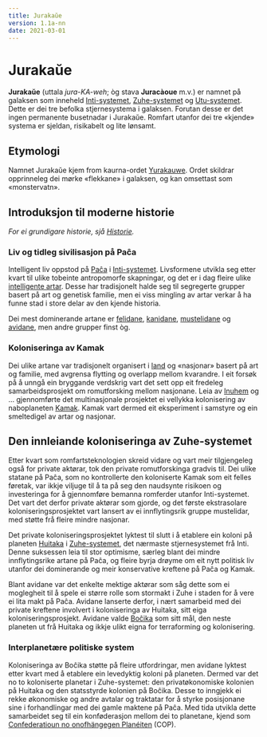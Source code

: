 ```yaml
---
title: Jurakaŭe
version: 1.1a-nn
date: 2021-03-01
---
```


# Jurakaŭe

**Jurakaŭe** (uttala _jura-KA-weh_; òg stava **Juracàoue** m.v.) er namnet på galaksen som inneheld [Inti-systemet](inti/systemet), [Zuhe-systemet](zuhe/systemet) og [Utu-systemet](utu/systemet). Dette er dei tre befolka stjernesystema i galaksen. Forutan desse er det ingen permanente busetnadar i Jurakaŭe. Romfart utanfor dei tre «kjende» systema er sjeldan, risikabelt og lite lønsamt.

## Etymologi

Namnet Jurakaŭe kjem from kaurna-ordet [Yurakauwe](https://en.wikipedia.org/wiki/Milky_Way_(mythology)#Australian_Aboriginal). Ordet skildrar opprinneleg dei mørke «flekkane» i galaksen, og kan omsettast som «monstervatn».

## Introduksjon til moderne historie

_For ei grundigare historie, sjå [Historie](oversikt/historie)._

### Liv og tidleg sivilisasjon på Paĉa

Intelligent liv oppstod på [Paĉa](inti/paĉa) i [Inti-systemet](inti/systemet). Livsformene utvikla seg etter kvart til ulike tobeinte antropomorfe skapningar, og det er i dag fleire ulike [intelligente artar](oversikt/artar). Desse har tradisjonelt halde seg til segregerte grupper basert på art og genetisk familie, men ei viss mingling av artar verkar å ha funne stad i store delar av den kjende historia.

Dei mest dominerande artane er [felidane](artar/felidar), [kanidane](artar/kanidar), [mustelidane](artar/mustelidar) og [avidane](artar/avidar), men andre grupper finst òg.

### Koloniseringa av Kamak

Dei ulike artane var tradisjonelt organisert i [land](inti/land) og «nasjonar» basert på art og familie, med avgrensa flytting og overlapp mellom kvarandre. I eit forsøk på å unngå ein bryggande verdskrig vart det sett opp eit fredeleg samarbeidsprosjekt om romutforsking mellom nasjonane. Leia av [Inuhem](inti/land/inuhem) og … gjennomførte det multinasjonale prosjektet ei vellykka kolonisering av naboplaneten [Kamak](inti/planetar/kamak). Kamak vart dermed eit eksperiment i samstyre og ein smeltedigel av artar og nasjonar.

## Den innleiande koloniseringa av Zuhe-systemet

Etter kvart som romfartsteknologien skreid vidare og vart meir tilgjengeleg også for private aktørar, tok den private romutforskinga gradvis til. Dei ulike statane på Paĉa, som no kontrollerte den koloniserte Kamak som eit felles føretak, var ikkje viljuge til å ta på seg den naudsynte risikoen og investeringa for å gjennomføre bemanna romferder utanfor Inti-systemet. Det vart det derfor private aktørar som gjorde, og det første ekstrasolare koloniseringsprosjektet vart lansert av ei innflytingsrik gruppe mustelidar, med støtte frå fleire mindre nasjonar.

Det private koloniseringsprosjektet lyktest til slutt i å etablere ein koloni på planeten [Huitaka](zuhe/planetar/huitaka) i [Zuhe-systemet](zuhe/systemet), det nærmaste stjernesystemet frå Inti. Denne suksessen leia til stor optimisme, særleg blant dei mindre innflytingsrike artane på Paĉa, og fleire byrja drøyme om eit nytt politisk liv utanfor dei dominerande og meir konservative kreftene på Paĉa og Kamak.

Blant avidane var det enkelte mektige aktørar som såg dette som ei moglegheit til å spele ei større rolle som stormakt i Zuhe i staden for å vere ei lita makt på Paĉa. Avidane lanserte derfor, i nært samarbeid med dei private kreftene involvert i koloniseringa av Huitaka, sitt eiga koloniseringsprosjekt. Avidane valde [Boĉika](zuhe/planetar/boĉika) som sitt mål, den neste planeten ut frå Huitaka og ikkje ulikt eigna for terraforming og kolonisering.

### Interplanetære politiske system

Koloniseringa av Boĉika støtte på fleire utfordringar, men avidane lyktest etter kvart med å etablere ein levedyktig koloni på planeten. Dermed var det no to koloniserte planetar i Zuhe-systemet: den privatøkonomiske kolonien på Huitaka og den statsstyrde kolonien på Boĉika. Desse to inngjekk ei rekke økonomiske og andre avtalar og traktatar for å styrke posisjonane sine i forhandlingar med dei gamle maktene på Paĉa. Med tida utvikla dette samarbeidet seg til ein konføderasjon mellom dei to planetane, kjend som [Confederatioun no onofhängegen Planéiten](zuhe/cop) (COP).

